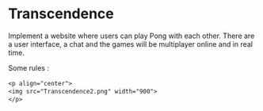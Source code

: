 # Transcendence

Implement a website where users can play Pong with each other. 
There are a user interface, a chat and the games will be multiplayer online and in real time.

Some rules :

	<p align="center">
	<img src="Transcendence2.png" width="900">
	</p>